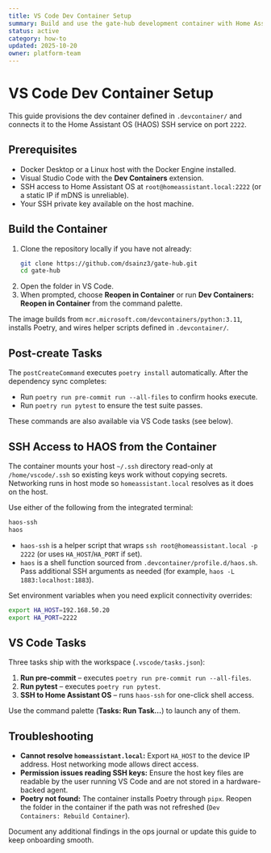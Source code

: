 ```yaml
---
title: VS Code Dev Container Setup
summary: Build and use the gate-hub development container with Home Assistant OS connectivity.
status: active
category: how-to
updated: 2025-10-20
owner: platform-team
---
```


# VS Code Dev Container Setup

This guide provisions the dev container defined in `.devcontainer/` and connects it to the Home Assistant OS (HAOS) SSH service on port `2222`.

## Prerequisites

- Docker Desktop or a Linux host with the Docker Engine installed.
- Visual Studio Code with the **Dev Containers** extension.
- SSH access to Home Assistant OS at `root@homeassistant.local:2222` (or a static IP if mDNS is unreliable).
- Your SSH private key available on the host machine.

## Build the Container

1. Clone the repository locally if you have not already:
   ```bash
   git clone https://github.com/dsainz3/gate-hub.git
   cd gate-hub
   ```
2. Open the folder in VS Code.
3. When prompted, choose **Reopen in Container** or run **Dev Containers: Reopen in Container** from the command palette.

The image builds from `mcr.microsoft.com/devcontainers/python:3.11`, installs Poetry, and wires helper scripts defined in `.devcontainer/`.

## Post-create Tasks

The `postCreateCommand` executes `poetry install` automatically. After the dependency sync completes:

- Run `poetry run pre-commit run --all-files` to confirm hooks execute.
- Run `poetry run pytest` to ensure the test suite passes.

These commands are also available via VS Code tasks (see below).

## SSH Access to HAOS from the Container

The container mounts your host `~/.ssh` directory read-only at `/home/vscode/.ssh` so existing keys work without copying secrets. Networking runs in host mode so `homeassistant.local` resolves as it does on the host.

Use either of the following from the integrated terminal:

```bash
haos-ssh
haos
```

- `haos-ssh` is a helper script that wraps `ssh root@homeassistant.local -p 2222` (or uses `HA_HOST`/`HA_PORT` if set).
- `haos` is a shell function sourced from `.devcontainer/profile.d/haos.sh`. Pass additional SSH arguments as needed (for example, `haos -L 1883:localhost:1883`).

Set environment variables when you need explicit connectivity overrides:

```bash
export HA_HOST=192.168.50.20
export HA_PORT=2222
```

## VS Code Tasks

Three tasks ship with the workspace (`.vscode/tasks.json`):

1. **Run pre-commit** – executes `poetry run pre-commit run --all-files`.
2. **Run pytest** – executes `poetry run pytest`.
3. **SSH to Home Assistant OS** – runs `haos-ssh` for one-click shell access.

Use the command palette (**Tasks: Run Task…**) to launch any of them.

## Troubleshooting

- **Cannot resolve `homeassistant.local`:** Export `HA_HOST` to the device IP address. Host networking mode allows direct access.
- **Permission issues reading SSH keys:** Ensure the host key files are readable by the user running VS Code and are not stored in a hardware-backed agent.
- **Poetry not found:** The container installs Poetry through `pipx`. Reopen the folder in the container if the path was not refreshed (`Dev Containers: Rebuild Container`).

Document any additional findings in the ops journal or update this guide to keep onboarding smooth.
